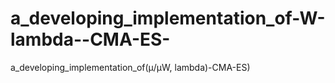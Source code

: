 # a_developing_implementation_of-W-lambda--CMA-ES-
a_developing_implementation_of(μ/μW, lambda)-CMA-ES)
